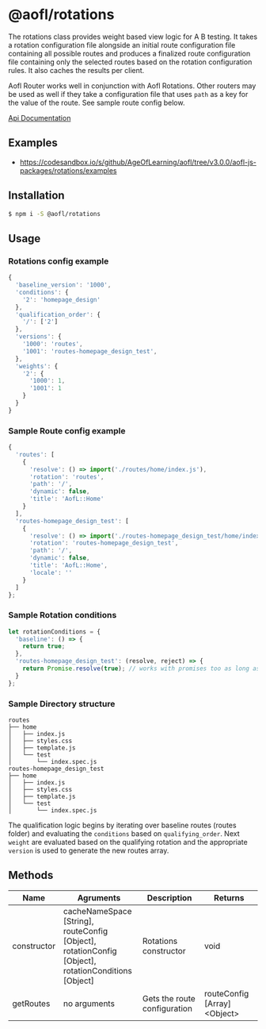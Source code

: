 # @aofl/rotations

The rotations class provides weight based view logic for A B testing. It takes a rotation configuration file alongside an initial route configuration file containing all possible routes and produces a finalized route configuration file containing only the selected routes based on the rotation configuration rules. It also caches the results per client.

Aofl Router works well in conjunction with Aofl Rotations. Other routers may be used as well if they take a configuration file that uses `path` as a key for the value of the route. See sample route config below.

[Api Documentation](https://ageoflearning.github.io/aofl/v3.x/api-docs/module-@aofl_rotations.html)

## Examples
* https://codesandbox.io/s/github/AgeOfLearning/aofl/tree/v3.0.0/aofl-js-packages/rotations/examples

## Installation
```bash
$ npm i -S @aofl/rotations
```

## Usage
### Rotations config example

```javascript
{
  'baseline_version': '1000',
  'conditions': {
    '2': 'homepage_design'
  },
  'qualification_order': {
    '/': ['2']
  },
  'versions': {
    '1000': 'routes',
    '1001': 'routes-homepage_design_test',
  },
  'weights': {
    '2': {
      '1000': 1,
      '1001': 1
    }
  }
}
```

### Sample Route config example

```js
{
  'routes': [
    {
      'resolve': () => import('./routes/home/index.js'),
      'rotation': 'routes',
      'path': '/',
      'dynamic': false,
      'title': 'AofL::Home'
    }
  ],
  'routes-homepage_design_test': [
    {
      'resolve': () => import('./routes-homepage_design_test/home/index.js'),
      'rotation': 'routes-homepage_design_test',
      'path': '/',
      'dynamic': false,
      'title': 'AofL::Home',
      'locale': ''
    }
  ]
};
```

### Sample Rotation conditions
```js
let rotationConditions = {
  'baseline': () => {
    return true;
  },
  'routes-homepage_design_test': (resolve, reject) => {
    return Promise.resolve(true); // works with promises too as long as the promise resolves with a boolean
  }
};
```


### Sample Directory structure

```
routes
├── home
│   ├── index.js
│   ├── styles.css
│   ├── template.js
│   └── test
│       └── index.spec.js
routes-homepage_design_test
├── home
│   ├── index.js
│   ├── styles.css
│   ├── template.js
│   └── test
│       └── index.spec.js
```

The qualification logic begins by iterating over baseline routes (routes folder) and evaluating the `conditions` based on `qualifying_order`. Next `weight` are evaluated based on the qualifying rotation and the appropriate `version` is used to generate the new routes array.

## Methods

| Name | Agruments  | Description                  | Returns |
| ---- | ---------- | ---------------------------- | ------- |
| constructor  | cacheNameSpace [String],<br> routeConfig [Object],<br> rotationConfig [Object],<br> rotationConditions [Object] | Rotations constructor | void
| getRoutes | no arguments | Gets the route configuration | routeConfig [Array]&lt;Object&gt;
